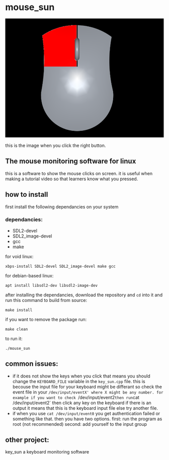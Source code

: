 # mouse_sun

![preview when clicked](./screenshots/clicked.png "image")

this is the image when you click the right button.

## The mouse monitoring software for linux
this is a software to show the mouse clicks on screen. it is useful when making a tutorial video so that learners know what you pressed.

[comment]: # (<img src="./screenshots/mouse.png" height="100" align="left"/>)

## how to install
first install the following dependancies on your system

### dependancies:

- SDL2-devel
- SDL2_image-devel
- gcc
- make

for void linux:

```
xbps-install SDL2-devel SDL2_image-devel make gcc
```

for debian-based linux:

```
apt install libsdl2-dev libsdl2-image-dev
```

after installing the dependancies, download the repository and `cd` into it and run this command to build from source:

```
make install
```

if you want to remove the package run:

```
make clean
```

to run it:

```
./mouse_sun
```

## common issues:

- if it does not show the keys when you click that means you should change the `KEYBOARD_FILE` variable in the `key_sun.cpp` file. this is becouse the input file for your keyboard might be differant so check the event file in your `/dev/input/eventX' where X might be any number.
for example if you want to check `/dev/input/event2` then run `cat /dev/input/event2` then click any key on the keyboard if there is an output it means that this is the keyboard input file else try another file.
- if when you use `cat /dev/input/event0` you get authentication failed or something like that. then you have two options. first: run the program as root (not recommended) second: add yourself to the input group

## other project:
key_sun a keyboard monitoring software 
